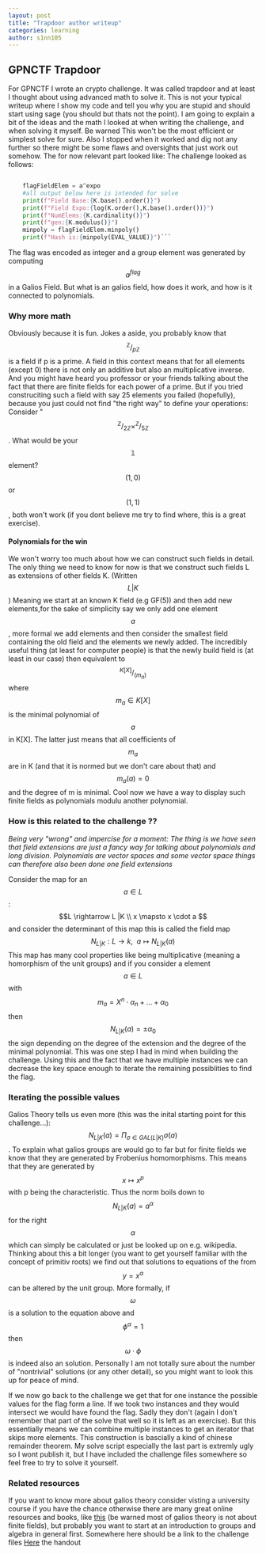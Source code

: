 ```yaml
---
layout: post
title: "Trapdoor author writeup"
categories: learning
author: s1nn105 
---
```

## GPNCTF Trapdoor
For GPNCTF I wrote an crypto challenge. It was called trapdoor and at least I thought about using advanced math to solve it.
This is not your typical  writeup where I show my code and tell you why you are stupid and should start using sage (you should but thats not the point).
I am going to explain a bit of the ideas and the math I looked at when writing the challenge, and when solving it myself. Be warned This won't be the most efficient or simplest solve for sure.
Also I stopped when it worked and dig not any further so there might be some flaws and oversights that just work out somehow.
The for now relevant part looked like:
The challenge looked as follows:
```py

    flagFieldElem = a^expo
    #all output below here is intended for solve
    print(f"Field Base:{K.base().order()}")
    print(f"Field Expo:{log(K.order(),K.base().order())}")
    print(f"NumElems:{K.cardinality()}")
    print(f"gen:{K.modulus()}")
    minpoly = flagFieldElem.minpoly()
    print(f"Hash is:{minpoly(EVAL_VALUE)}")```
```
The flag was encoded as integer and a group element was generated by computing $$a^{flag}$$ in a Galios Field. 
But what is an galios field, how does it work, and how is it connected to polynomials. 

### Why more math 
Obviously because it is fun. Jokes a aside, you probably know that $$^{\mathbb{Z}}/_{p\mathbb{Z}}$$ is a field if p is a prime. A field in this context means that for all elements (except 0) there is not only an additive but also an multiplicative inverse. And you might have heard you professor or your friends talking about the fact that there are finite fields for each power of a prime. But if you tried construciting such a field with say 25 elements you failed (hopefully), because you just could not find "the right way" to  define your operations: 
Consider "$$^{\mathbb{Z}}/_{2\mathbb{Z}} \times ^{\mathbb{Z}}/_{5\mathbb{Z}}$$. What would be your $$\mathbb{1}$$ element? $$(1,0)$$ or $$(1,1)$$, both won't work (if you dont believe me try to find where, this is a great exercise).

#### Polynomials for the win 
We won't worry too much about how we can construct such fields in detail. The only thing we need to know for now is that we construct such fields L as  extensions of other fields K. (Written $$L | K $$)
Meaning we start at an known K  field (e.g GF(5)) and then add new elements,for the sake of simplicity say we only add one element $$a$$, more formal we add elements and then consider the smallest field containing the old field and the elements we newly added.
The incredibly useful thing (at least for computer people) is that 
the newly build field is (at least in our case) then equivalent to $$^{K[X]}/_{(m_a)}$$ where $$m_a \in K[X]$$ is the minimal polynomial of $$a$$ in K[X]. The latter just means that all coefficients of $$m_a$$ are in K (and that it is normed but we don't care about that) and $$m_a(a)=0$$  and the degree of m is minimal.
Cool now we have a way to display such finite fields as polynomials modulu another polynomial.

### How is this related to the challenge ?? 
_Being very "wrong" and impercise for a moment: The thing is we have seen that field extensions are just a fancy way for talking about polynomials and long division. Polynomials are vector spaces and some vector space things can therefore also been done one field extensions_

Consider the map for an $$a \in L$$:
$$L \rightarrow L |K \\
x \mapsto  x \cdot a $$
and consider the determinant of this map this is called the field map $$N_{L|K}: L \rightarrow k,\ \ a \mapsto N_{L|K}(a)$$
This map has many cool properties like being multiplicative (meaning a homorphism of the unit groups) and if you consider a element $$a \in L$$ with $$m_a = X^n \cdot \alpha_n + ... + \alpha_0$$ then
$$N_{L|K}(a) = \pm \alpha_0$$ the sign depending on the degree of the extension and the degree of the minimal polynomial. This was one step I had in mind when building the challenge.
Using this and the fact that we have multiple instances we can  decrease the key space enough to iterate the remaining possiblities to find the flag.

### Iterating the possible values
Galios Theory tells us even more (this was the inital starting point for this challenge...): 
$$N_{L|K}(a) = \Pi_{\sigma \in GAL(L|K)} \sigma(a)$$. To explain what galios groups are would go to far but for finite fields we know that they are generated by Frobenius homomorphisms. This means that they are generated by $$ x \mapsto x^p$$ with p being the characteristic. Thus the norm boils down to $$N_{L|K}(a) = a^\alpha$$ for the right $$\alpha$$ which can simply be calculated or just be looked up on e.g. wikipedia. Thinking about this a bit longer (you want to get yourself familiar with the concept of primitiv roots) we find out that solutions to equations of the from $$y = x^\alpha$$ can be altered by the unit group. More formally, if $$\omega$$ is a solution to the equation above and $$\phi^\alpha=1$$ then $$\omega \cdot \phi$$ is indeed also an solution. Personally I am not totally sure  about the number of "nontrivial" solutions (or any other detail), so you might want to look this  up for peace of mind.

If we now go back to the challenge we get that for one instance the possible values for the flag form a line. If we took two instances and they would intersect we would have found the flag. Sadly they don't (again I don't remember that part of the solve that well so it is left as an exercise).
But this essentially means we can combine multiple instances to get an  iterator that skips more elements. This construction is bascially a kind of chinese remainder theorem.
My  solve script especially the last part is extremly ugly so I wont publish it, but I have included the challenge files somewhere so feel free to try to solve it yourself.
### Related resources 
If you want to know more about galios theory consider visting a university course if you have the chance otherwise there are many great online resources and books, like [this](https://www.maths.ed.ac.uk/~tl/gt/gt.pdf) (be warned most of galios theory is not about finite fields), but probably you want to start at an introduction to groups and algebra in general first.
Somewhere here should be a link to the challenge files
[Here](https://files.ctf.kitctf.de/trapdoor/a053f0f33932977546aa3e9720188e42cd8a1c6921ce95908f5f35766e2f53d6/trapdoor.tar.gz) the handout 
